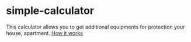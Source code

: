 # simple-calculator

This calculator allows you to get additional equipments for protection your house, apartment. <a href="http://simple-calculator.davidyuk.biz.ua/" target="_blank">How it works</a>
